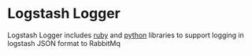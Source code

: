 # Logstash Logger

Logstash Logger includes [ruby](https://github.com/dwbutler/logstash-logger) and [python](https://github.com/vklochan/python-logstash
) libraries to support logging in  logstash JSON format to RabbitMq


